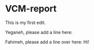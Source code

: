 # VCM-report
This is my first edit.

Yeganeh, please add a line here:


Fahimeh, please add a line over here: Hi!
